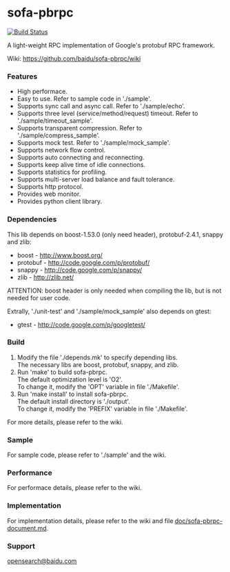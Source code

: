 sofa-pbrpc
==========
[![Build Status](https://travis-ci.org/baidu/sofa-pbrpc.svg)](https://travis-ci.org/baidu/sofa-pbrpc)

A light-weight RPC implementation of Google's protobuf RPC framework.

Wiki: https://github.com/baidu/sofa-pbrpc/wiki

### Features
* High performace.
* Easy to use. Refer to sample code in './sample'.
* Supports sync call and async call. Refer to './sample/echo'.
* Supports three level (service/method/request) timeout. Refer to './sample/timeout_sample'.
* Supports transparent compression. Refer to './sample/compress_sample'.
* Supports mock test. Refer to './sample/mock_sample'.
* Supports network flow control.
* Supports auto connecting and reconnecting.
* Supports keep alive time of idle connections.
* Supports statistics for profiling.
* Supports multi-server load balance and fault tolerance.
* Supports http protocol.
* Provides web monitor.
* Provides python client library.

### Dependencies
This lib depends on boost-1.53.0 (only need header), protobuf-2.4.1, snappy and zlib:
* boost - http://www.boost.org/
* protobuf - http://code.google.com/p/protobuf/
* snappy - http://code.google.com/p/snappy/
* zlib - http://zlib.net/

ATTENTION: boost header is only needed when compiling the lib, but is not needed for user code.

Extrally, './unit-test' and './sample/mock_sample' also depends on gtest:
* gtest - http://code.google.com/p/googletest/

### Build
1. Modify the file './depends.mk' to specify depending libs.<br>
  The necessary libs are boost, protobuf, snappy, and zlib.
2. Run 'make' to build sofa-pbrpc.<br>
  The default optimization level is 'O2'.<br>
  To change it, modify the 'OPT' variable in file './Makefile'.
3. Run 'make install' to install sofa-pbrpc.<br>
  The default install directory is './output'.<br>
  To change it, modify the 'PREFIX' variable in file './Makefile'.

For more details, please refer to the wiki.

### Sample
For sample code, please refer to './sample' and the wiki.

### Performance
For performace details, please refer to the wiki.

### Implementation
For implementation details, please refer to the wiki and file [doc/sofa-pbrpc-document.md](doc/sofa-pbrpc-document.md).

### Support
opensearch@baidu.com
